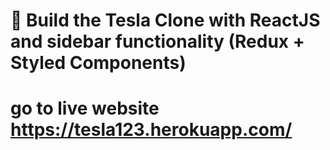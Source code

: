 # 🔴 Build the Tesla Clone with ReactJS and sidebar functionality  (Redux + Styled Components)
# go to live website https://tesla123.herokuapp.com/


